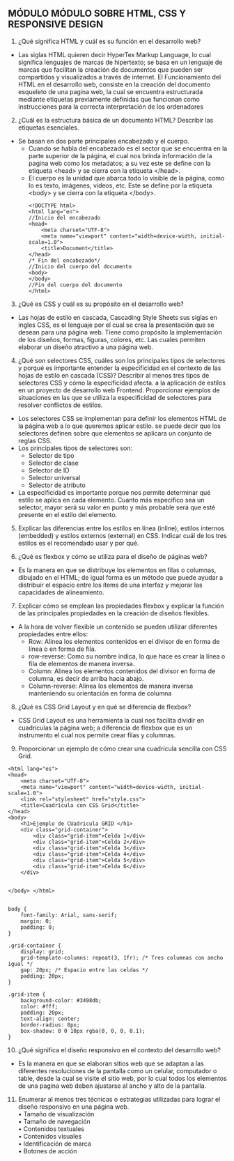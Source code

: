<h2 class="code-line" data-line-start=0 data-line-end=1 ><a id="MDULO_SOBRE_LGICA_LGICA_DE_PROGRAMACIN_Y_PROGRAMACIN_CONJAVASCRIPT_0"></a>MÓDULO MÓDULO SOBRE HTML, CSS Y RESPONSIVE DESIGN</h2>
<ol>
<li class="has-line-data" data-line-start="2" data-line-end="3">¿Qué significa HTML y cuál es su función en el desarrollo web?</li>
</ol>
<ul>
<li class="has-line-data" data-line-start="3" data-line-end="5">Las siglas HTML quieren decir HyperTex Markup Language,  lo cual significa lenguajes de marcas de hipertexto; se basa en un  lenguaje de marcas que facilitan la creación de documentos que pueden ser compartidos  y visualizados a través de internet. El Funcionamiento del  HTML  en el desarrollo web, consiste en la creación del documento esqueleto de una pagina web, la cual se encuentra estructurada mediante etiquetas previamente definidas que funcionan como instrucciones para la correcta interpretación de los ordenadores</li>
</ul>
<ol start="2">
<li class="has-line-data" data-line-start="5" data-line-end="6">¿Cuál es la estructura básica de un documento HTML? Describir las etiquetas esenciales.</li>
</ol>
<ul>
<li class="has-line-data" data-line-start="6" data-line-end="26">Se basan en dos parte principales encabezado y el cuerpo.
<ul>
<li class="has-line-data" data-line-start="7" data-line-end="8">Cuando se habla del encabezado es el sector que se encuentra en la parte superior de la página, el cual nos brinda información de la pagina web como los metadatos; a su vez este se define con la etiqueta &lt;head&gt; y se cierra con la etiqueta &lt;/head&gt;.</li>
<li class="has-line-data" data-line-start="8" data-line-end="26">El cuerpo es la unidad que abarca todo lo visible de la página, como lo es texto, imágenes, videos, etc. Este se define por la etiqueta &lt;body&gt; y se cierra con la etiqueta &lt;/body&gt;.<pre><code class="has-line-data" data-line-start="10" data-line-end="25">&lt;!DOCTYPE html&gt;
&lt;html lang=&quot;en&quot;&gt;
//Inicio del encabezado
&lt;head&gt;
    &lt;meta charset=&quot;UTF-8&quot;&gt;
    &lt;meta name=&quot;viewport&quot; content=&quot;width=device-width, initial-scale=1.0&quot;&gt;
    &lt;title&gt;Document&lt;/title&gt;
&lt;/head&gt;
/* Fin del encabezado*/
//Inicio del cuerpo del documento
&lt;body&gt;
&lt;/body&gt;
//Fin del cuerpo del documento
&lt;/html&gt;
</code></pre>
</li>
</ul>
</li>
</ul>
<ol start="3">
<li class="has-line-data" data-line-start="26" data-line-end="27">¿Qué es CSS y cuál es su propósito en el desarrollo web?</li>
</ol>
<ul>
<li class="has-line-data" data-line-start="27" data-line-end="29">Las hojas de estilo en cascada, Cascading Style Sheets sus siglas en ingles CSS, es el lenguaje por el cual se crea la presentación que se desean para una página web. Tiene como propósito la implementación de los diseños, formas, figuras, colores, etc. Las cuales permiten elaborar un diseño atractivo a una página web.</li>
</ul>
<ol start="4">
<li class="has-line-data" data-line-start="29" data-line-end="31">¿Qué son selectores CSS, cuáles son los principales tipos de selectores y porqué es importante entender la especificidad en el contexto de las hojas de estilo en cascada (CSS)? Describir al menos tres tipos de selectores CSS y cómo la especificidad afecta. a la aplicación de estilos en un proyecto de desarrollo web Frontend. Proporcionar ejemplos de situaciones en las que se utiliza la especificidad de selectores para resolver conflictos de estilos.</li>
</ol>
<ul>
<li class="has-line-data" data-line-start="31" data-line-end="32">Los selectores CSS se implementan para definir los elementos HTML de la página web a lo que queremos aplicar estilo. se puede decir que los selectores definen sobre que elementos se aplicara un conjunto de reglas CSS.</li>
<li class="has-line-data" data-line-start="32" data-line-end="38">Los principales tipos de selectores son:
<ul>
<li class="has-line-data" data-line-start="33" data-line-end="34">Selector de tipo</li>
<li class="has-line-data" data-line-start="34" data-line-end="35">Selector de clase</li>
<li class="has-line-data" data-line-start="35" data-line-end="36">Selector de ID</li>
<li class="has-line-data" data-line-start="36" data-line-end="37">Selector universal</li>
<li class="has-line-data" data-line-start="37" data-line-end="38">Selector de atributo</li>
</ul>
</li>
<li class="has-line-data" data-line-start="38" data-line-end="40">La especificidad es importante porque nos permite determinar qué estilo se aplica en cada elemento. Cuanto más especifico sea un selector, mayor será su valor en punto y más probable será que esté presente en el estilo del elemento.</li>
</ul>
<ol start="5">
<li class="has-line-data" data-line-start="40" data-line-end="42">
<p class="has-line-data" data-line-start="40" data-line-end="41">Explicar las diferencias entre los estilos en línea (inline), estilos internos (embedded) y estilos externos (external) en CSS. Indicar cuál de los tres estilos es el recomendado usar y por qué.</p>
</li>
<li class="has-line-data" data-line-start="42" data-line-end="43">
<p class="has-line-data" data-line-start="42" data-line-end="43">¿Qué es flexbox y cómo se utiliza para el diseño de páginas web?</p>
</li>
</ol>
<ul>
<li class="has-line-data" data-line-start="43" data-line-end="45">Es la manera en que se distribuye los elementos en filas o columnas, dibujado en el HTML; de igual forma es un método que puede ayudar a distribuir el espacio entre los ítems de una interfaz y mejorar las capacidades de alineamiento.</li>
</ul>
<ol start="7">
<li class="has-line-data" data-line-start="45" data-line-end="46">Explicar cómo se emplean las propiedades flexbox y explicar la función de las principales propiedades en la creación de diseños flexibles.</li>
</ol>
<ul>
<li class="has-line-data" data-line-start="46" data-line-end="52">A la hora de volver flexible un contenido se pueden utilizar diferentes propiedades entre ellos:
<ul>
<li class="has-line-data" data-line-start="47" data-line-end="48">Row: Alinea los elementos contenidos en el divisor de en forma de línea o en forma de fila.</li>
<li class="has-line-data" data-line-start="48" data-line-end="49">row-reverse: Como su nombre indica, lo que hace es crear la línea o fila de elementos de manera inversa.</li>
<li class="has-line-data" data-line-start="49" data-line-end="50">Column: Alinea los elementos contenidos del divisor en forma de columna, es decir de arriba hacia abajo.</li>
<li class="has-line-data" data-line-start="50" data-line-end="52">Column-reverse: Alinea los elementos de manera inversa manteniendo su orientación en forma de columna</li>
</ul>
</li>
</ul>
<ol start="8">
<li class="has-line-data" data-line-start="52" data-line-end="53">¿Qué es CSS Grid Layout y en qué se diferencia de flexbox?</li>
</ol>
<ul>
<li class="has-line-data" data-line-start="53" data-line-end="55">CSS Grid Layout es una herramienta la cual nos facilita dividir en cuadriculas la página web; a diferencia de flexbox que es un instrumento el cual nos permite crear filas y columnas.</li>
</ul>
<ol start="9">
<li class="has-line-data" data-line-start="55" data-line-end="56">Proporcionar un ejemplo de cómo crear una cuadrícula sencilla con CSS Grid.</li>
</ol>
<pre><code class="has-line-data" data-line-start="57" data-line-end="78" class="language-&lt;!DOCTYPE">&lt;html lang=&quot;es&quot;&gt;
&lt;head&gt;
    &lt;meta charset=&quot;UTF-8&quot;&gt;
    &lt;meta name=&quot;viewport&quot; content=&quot;width=device-width, initial-scale=1.0&quot;&gt;
    &lt;link rel=&quot;stylesheet&quot; href=&quot;style.css&quot;&gt;
    &lt;title&gt;Cuadrícula con CSS Grid&lt;/title&gt;
&lt;/head&gt;
&lt;body&gt;
    &lt;h1&gt;Ejemplo de CUadricula GRID &lt;/h1&gt;
    &lt;div class=&quot;grid-container&quot;&gt;
        &lt;div class=&quot;grid-item&quot;&gt;Celda 1&lt;/div&gt;
        &lt;div class=&quot;grid-item&quot;&gt;Celda 2&lt;/div&gt;
        &lt;div class=&quot;grid-item&quot;&gt;Celda 3&lt;/div&gt;
        &lt;div class=&quot;grid-item&quot;&gt;Celda 4&lt;/div&gt;
        &lt;div class=&quot;grid-item&quot;&gt;Celda 5&lt;/div&gt;
        &lt;div class=&quot;grid-item&quot;&gt;Celda 6&lt;/div&gt;
    &lt;/div&gt;

&lt;/body&gt;
&lt;/html&gt;
</code></pre>
<pre><code class="has-line-data" data-line-start="79" data-line-end="101">body {
    font-family: Arial, sans-serif;
    margin: 0;
    padding: 0;
}

.grid-container {
    display: grid;
    grid-template-columns: repeat(3, 1fr); /* Tres columnas con ancho igual */
    gap: 20px; /* Espacio entre las celdas */
    padding: 20px;
}

.grid-item {
    background-color: #3498db;
    color: #fff;
    padding: 20px;
    text-align: center;
    border-radius: 8px;
    box-shadow: 0 0 10px rgba(0, 0, 0, 0.1);
}
</code></pre>
<ol start="10">
<li class="has-line-data" data-line-start="101" data-line-end="102">¿Qué significa el diseño responsivo en el contexto del desarrollo web?</li>
</ol>
<ul>
<li class="has-line-data" data-line-start="102" data-line-end="104">Es la manera en que se elaboran sitios web que se adaptan a las diferentes resoluciones de la pantalla como un celular, computador o table, desde la cual se visite el sitio web, por lo cual todos los elementos de una pagina web deben ajustarse al ancho y alto de la pantalla.</li>
</ul>
<ol start="11">
<li class="has-line-data" data-line-start="104" data-line-end="112">Enumerar al menos tres técnicas o estrategias utilizadas para lograr el diseño responsivo en una página web.<br>
•   Tamaño de visualización<br>
•   Tamaño de navegación<br>
•   Contenidos textuales<br>
•   Contenidos visuales<br>
•   Identificación de marca<br>
•   Botones de acción</li>
</ol>